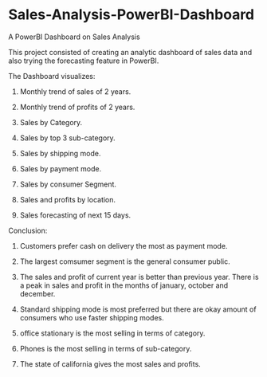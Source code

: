 # Sales-Analysis-PowerBI-Dashboard
A PowerBI Dashboard on Sales Analysis


This project consisted of creating an analytic dashboard of sales data and also trying the forecasting feature in PowerBI.


The Dashboard visualizes:

1) Monthly trend of sales of 2 years.

2) Monthly trend of profits of 2 years.

3) Sales by Category.

4) Sales by top 3 sub-category.

5) Sales by shipping mode.

6) Sales by payment mode.

7) Sales by consumer Segment.

8) Sales and profits by location.

9) Sales forecasting of next 15 days.


Conclusion:

1) Customers prefer cash on delivery the most as payment mode.

2) The largest comsumer segment is the general consumer public.

3) The sales and profit of current year is better than previous year. There is a peak in sales and profit in the months of january, october and december.

4) Standard shipping mode is most preferred but there are okay amount of consumers who use faster shipping modes.

5) office stationary is the most selling in terms of category.

6) Phones is the most selling in terms of sub-category.

7) The state of california gives the most sales and profits. 
